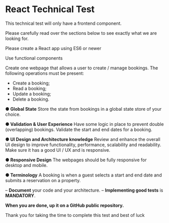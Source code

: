 # React Technical Test

This technical test will only have a frontend component.

Please carefully read over the sections below to see exactly what we are looking for.

Please create a React app using ES6 or newer

Use functional components

Create one webpage that allows a user to create / manage bookings.
The following operations must be present:
- Create a booking;
- Read a booking;
- Update a booking;
- Delete a booking.

**● Global State**
Store the state from bookings in a global state store of your choice.

**● Validation & User Experience**
Have some logic in place to prevent double (overlapping) bookings.
Validate the start and end dates for a booking.

**● UI Design and Architecture knowledge**
Review and enhance the overall UI design to improve functionality,
performance, scalability and readability. Make sure it has a good UI /
UX and is responsive.

**● Responsive Design**
The webpages should be fully responsive for desktop and mobile.

**● Terminology**
A booking is when a guest selects a start and end date and submits a
reservation on a property.

– **Document** your code and your architecture.
– **Implementing good tests** is **MANDATORY**.

**When you are done, up it on a GitHub public repository.**

Thank you for taking the time to complete this test and best of luck
